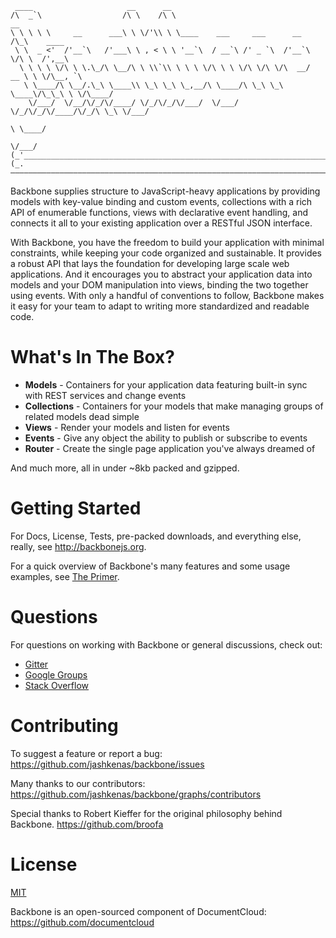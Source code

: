 ```
 ____                     __      __
/\  _`\                  /\ \    /\ \                                   __
\ \ \ \ \     __      ___\ \ \/'\\ \ \____    ___     ___      __      /\_\    ____
 \ \  _ <'  /'__`\   /'___\ \ , < \ \ '__`\  / __`\ /' _ `\  /'__`\    \/\ \  /',__\
  \ \ \ \ \/\ \ \.\_/\ \__/\ \ \\`\\ \ \ \ \/\ \ \ \/\ \/\ \/\  __/  __ \ \ \/\__, `\
   \ \____/\ \__/.\_\ \____\\ \_\ \_\ \_,__/\ \____/\ \_\ \_\ \____\/\_\_\ \ \/\____/
    \/___/  \/__/\/_/\/____/ \/_/\/_/\/___/  \/___/  \/_/\/_/\/____/\/_/\ \_\ \/___/
                                                                       \ \____/
                                                                        \/___/
(_'_______________________________________________________________________________'_)
(_.———————————————————————————————————————————————————————————————————————————————._)
```

Backbone supplies structure to JavaScript-heavy applications by providing models with key-value binding and custom events, collections with a rich API of enumerable functions, views with declarative event handling, and connects it all to your existing application over a RESTful JSON interface.

With Backbone, you have the freedom to build your application with minimal constraints, while keeping your code organized and sustainable. It provides a robust API that lays the foundation for developing large scale web applications. And it encourages you to abstract your application data into models and your DOM manipulation into views, binding the two together using events. With only a handful of conventions to follow, Backbone makes it easy for your team to adapt to writing more standardized and readable code.

# What's In The Box?

* **Models** - Containers for your application data featuring built-in sync with REST services and change events
* **Collections** - Containers for your models that make managing groups of related models dead simple
* **Views** - Render your models and listen for events
* **Events** - Give any object the ability to publish or subscribe to events
* **Router** - Create the single page application you've always dreamed of

And much more, all in under ~8kb packed and gzipped.

# Getting Started

For Docs, License, Tests, pre-packed downloads, and everything else, really, see http://backbonejs.org.

For a quick overview of Backbone's many features and some usage examples, see [The Primer](https://github.com/jashkenas/backbone/wiki/Backbone%2C-The-Primer).

# Questions

For questions on working with Backbone or general discussions, check out:

* [Gitter](https://gitter.im/jashkenas/backbone)
* [Google Groups](https://groups.google.com/forum/#!forum/backbonejs)
* [Stack Overflow](http://stackoverflow.com/questions/tagged/backbone.js)

# Contributing

To suggest a feature or report a bug:
https://github.com/jashkenas/backbone/issues

Many thanks to our contributors:
https://github.com/jashkenas/backbone/graphs/contributors

Special thanks to Robert Kieffer for the original philosophy behind Backbone.
https://github.com/broofa

# License

[MIT](https://github.com/jashkenas/backbone/blob/master/LICENSE)

Backbone is an open-sourced component of DocumentCloud:
https://github.com/documentcloud
